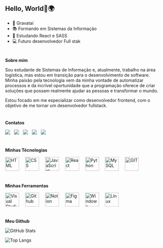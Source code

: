 <h2> 
  Hello, World👋🌍
</h2>

<ul>
  <li>🚩 Gravataí</li>
  <li>📚 Formando em Sistemas da Informação</li>
  <li>🌱 Estudando React e SASS</li>
  <li>💻 Futuro desenvolvedor Full stak</li>
</ul>

#

<p><strong>Sobre mim</strong></p>

<p>Sou estudante de Sistemas de Informação e, atualmente, trabalho na área logística, mas estou em transição para o desenvolvimento de software. Minha paixão pela tecnologia vem da minha vontade de automatizar processos e da incrível oportunidade que a programação oferece de criar soluções que possam realmente ajudar as pessoas e transformar o mundo.</p>
<p>Estou focado em me especializar como desenvolvedor frontend, com o objetivo de me tornar um desenvolvedor fullstack.</p>

#

<p><strong>Contatos</strong></p>

<div>
  <a href="https://www.instagram.com/thigreiner/?next=%2F" target="_blank"><img src="https://img.shields.io/badge/Instagram-E4405F?style=for-the-badge&logo=instagram&logoColor=white" target="_blank"></a>
  <img width="5" />
  <a href="https://discord.com/channels/@me" target="_blank"><img src="https://img.shields.io/badge/Discord-7289DA?style=for-the-badge&logo=discord&logoColor=white" target="_blank"></a>
  <img width="5" />
  <a href = "mailto:thiagogreiner0gmail.com"><img src="https://img.shields.io/badge/Gmail-D14836?style=for-the-badge&logo=gmail&logoColor=white" target="_blank"></a>
  <img width="5" />
  <a href="https://www.linkedin.com/in/thiagogreiner/" target="_blank"><img src="https://img.shields.io/badge/LinkedIn-0077B5?style=for-the-badge&logo=linkedin&logoColor=white" target="_blank"></a>
  <img width="5" />
  <a href="https://wa.me/5551997044274?text=Ol%C3%A1+Thiago" target="_blank"><img src="https://img.shields.io/badge/WhatsApp-25D366?style=for-the-badge&logo=whatsapp&logoColor=white" target="_blank"></a>
</div>

#

<p><strong>Minhas Técnologias</strong></p>

<div style="display: inline_block">
  <img align="center" alt="HTML" height="45" src="https://skillicons.dev/icons?i=html&theme=dark">
  <img width="12" />
  <img align="center" alt="CSS" height="45" src="https://skillicons.dev/icons?i=css&theme=dark">
  <img width="12" />
  <img align="center" alt="JavaScript" height="45" src="https://skillicons.dev/icons?i=js&theme=dark">
  <img width="12" />
  <img align="center" alt="React" height="45" src="https://skillicons.dev/icons?i=react&theme=dark">
  <img width="12" />
  <img align="center" alt="Python" height="45" src="https://skillicons.dev/icons?i=py&theme=dark">
  <img width="12" />
  <img align="center" alt="MySQL" height="45" src="https://skillicons.dev/icons?i=mysql&theme=dark">
  <img width="12" />
  <img align="center" alt="GIT" height="45" src="https://skillicons.dev/icons?i=git&theme=dark">
</div>

#

<p><strong>Minhas Ferramentas</strong></p>

<div>
  <img align="center" alt="Visual Studio Code" height="45" src="https://skillicons.dev/icons?i=vscode&theme=dark">
  <img width="12" />
  <img align="center" alt="Github" height="45" src="https://skillicons.dev/icons?i=github&theme=dark">
  <img width="12" />
  <img align="center" alt="Notion" height="45" src="https://skillicons.dev/icons?i=notion&theme=dark">
  <img width="12" />
  <img align="center" alt="Figma" height="45" src="https://skillicons.dev/icons?i=figma&theme=dark">
  <img width="12" />
  <img align="center" alt="Windows" height="45" src="https://skillicons.dev/icons?i=windows&theme=dark">
  <img width="12" />
  <img align="center" alt="Linux" height="45" src="https://skillicons.dev/icons?i=linux&theme=dark">
</div>

#

<p><strong>Meu Github</strong></p>

![GitHub Stats](https://github-readme-stats.vercel.app/api?username=ThiagoGreiner&theme=holi&bg_color=000&border_color=30A3DC&show_icons=true&icon_color=30A3DC&title_color=E94D5F&text_color=FFF&hide_title=true)

![Top Langs](https://github-readme-stats-git-masterrstaa-rickstaa.vercel.app/api/top-langs/?username=ThiagoGreiner&bg_color=000&border_color=30A3DC&title_color=E94D5F&text_color=FFF)
